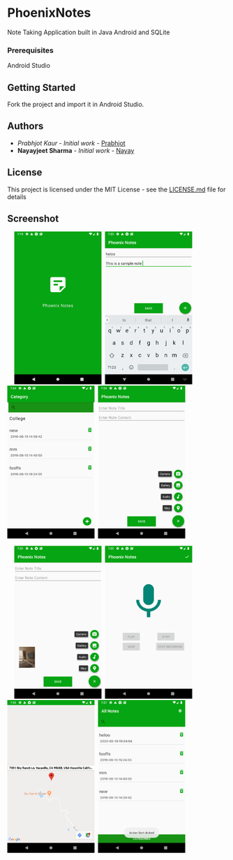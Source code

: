 # PhoenixNotes

Note Taking Application built in Java Android and SQLite

### Prerequisites

Android Studio

## Getting Started

Fork the project and import it in Android Studio.


## Authors

* *Prabhjot Kaur* - *Initial work* - [Prabhjot](https://github.com/Prabhjot143)
* **Nayayjeet Sharma** - *Initial work* - [Nayay](https://github.com/Nayay)


## License

This project is licensed under the MIT License - see the [LICENSE.md](LICENSE.md) file for details

## Screenshot

&nbsp;&nbsp;&nbsp;&nbsp;<img src="https://github.com/Prabhjot143/PhoenixNotes/blob/master/Images/1.png" height="350" width="200"/>&nbsp;&nbsp;<img src="https://github.com/Prabhjot143/PhoenixNotes/blob/master/Images/2.png" height="350" width="200"/>&nbsp;&nbsp;<img src="https://github.com/Prabhjot143/PhoenixNotes/blob/master/Images/3.png" height="350" width="200"/>&nbsp;&nbsp;<img src="https://github.com/Prabhjot143/PhoenixNotes/blob/master/Images/4.png" height="350" width="200"/>

&nbsp;&nbsp;&nbsp;&nbsp;<img src="https://github.com/Prabhjot143/PhoenixNotes/blob/master/Images/5.png" height="350" width="200"/>&nbsp;&nbsp;<img src="https://github.com/Prabhjot143/PhoenixNotes/blob/master/Images/6.png" height="350" width="200"/>&nbsp;&nbsp;<img src="https://github.com/Prabhjot143/PhoenixNotes/blob/master/Images/7.png" height="350" width="200"/>&nbsp;&nbsp;<img src="https://github.com/Prabhjot143/PhoenixNotes/blob/master/Images/8.png" height="350" width="200"/>

